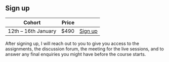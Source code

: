 ## Sign up

| Cohort | Price | |
| - | -: | - |
| 12th – 16th January | $490 | <a href="https://mathspp.gumroad.com/l/intermediate-python-course?wanted=true&variant=Cohort:+12th+%E2%80%93+16th+January+2026" target="_blank" class="btn">Sign up</a> |


After signing up, I will reach out to you to give you access to the assignments, the discussion forum, the meeting for the live sessions, and to answer any final enquiries you might have before the course starts.
